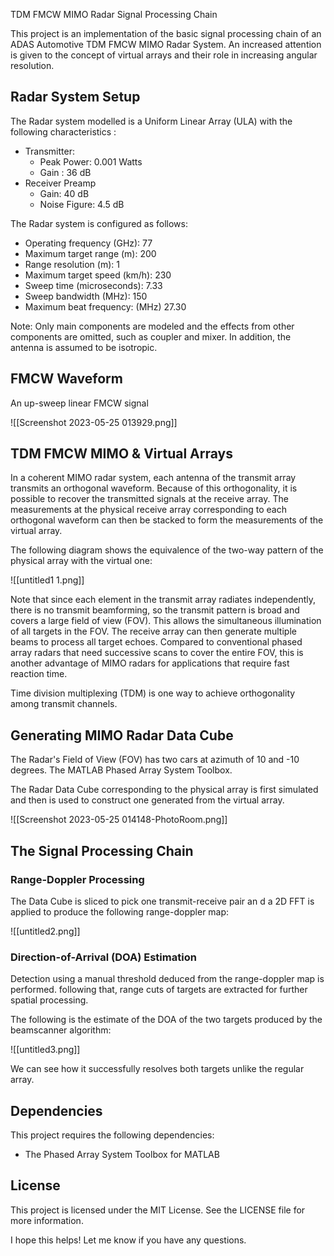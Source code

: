 TDM FMCW MIMO Radar Signal Processing Chain 

This project is an implementation of the basic signal processing chain of an ADAS Automotive TDM FMCW MIMO Radar System. An increased attention is given to the concept of virtual arrays and their role in increasing angular resolution.

## Radar System Setup

The Radar system modelled is a Uniform Linear Array (ULA) with the following characteristics :
- Transmitter:
	- Peak Power: 0.001 Watts
	- Gain : 36 dB
- Receiver Preamp
	- Gain: 40 dB
	- Noise Figure: 4.5 dB

The Radar system is configured as follows:

- Operating frequency (GHz):    77
- Maximum target range (m):     200
- Range resolution (m):         1
- Maximum target speed (km/h):  230
- Sweep time (microseconds):    7.33
- Sweep bandwidth (MHz):       150
- Maximum beat frequency: (MHz) 27.30

Note:
Only main components are modeled and the effects from other components are omitted, such as coupler and mixer. In addition, the antenna is assumed to be isotropic.

## FMCW Waveform

An up-sweep linear FMCW signal

![[Screenshot 2023-05-25 013929.png]]



## TDM FMCW MIMO & Virtual Arrays

In a coherent MIMO radar system, each antenna of the transmit array transmits an orthogonal waveform. Because of this orthogonality, it is possible to recover the transmitted signals at the receive array. The measurements at the physical receive array corresponding to each orthogonal waveform can then be stacked to form the measurements of the virtual array.

The following diagram shows the equivalence of the two-way pattern of the physical array with the virtual one:

![[untitled1 1.png]]

Note that since each element in the transmit array radiates independently, there is no transmit beamforming, so the transmit pattern is broad and covers a large field of view (FOV). This allows the simultaneous illumination of all targets in the FOV. The receive array can then generate multiple beams to process all target echoes. Compared to conventional phased array radars that need successive scans to cover the entire FOV, this is another advantage of MIMO radars for applications that require fast reaction time.

Time division multiplexing (TDM) is one way to achieve orthogonality among transmit channels.

## Generating MIMO Radar Data Cube

The Radar's Field of View (FOV) has two cars at azimuth of 10 and -10 degrees. The MATLAB Phased Array System Toolbox. 

The Radar Data Cube corresponding to the physical array is first simulated and then is used to construct one generated from the virtual array.

![[Screenshot 2023-05-25 014148-PhotoRoom.png]]

## The Signal Processing Chain
### Range-Doppler Processing

The Data Cube is sliced to pick one transmit-receive pair an d a 2D FFT is applied to produce the following range-doppler map:

![[untitled2.png]]

### Direction-of-Arrival (DOA) Estimation

Detection using a manual threshold deduced from the range-doppler map is performed. following that, range cuts of targets are extracted for further spatial processing.

The following is the estimate of the DOA of the two targets produced by the beamscanner algorithm:

![[untitled3.png]]

We can see how it successfully resolves both targets unlike the regular array.

## Dependencies 

This project requires the following dependencies:
- The Phased Array System Toolbox for MATLAB

## License

This project is licensed under the MIT License. See the LICENSE file for more information.

I hope this helps! Let me know if you have any questions.
